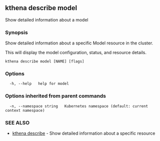 ## kthena describe model

Show detailed information about a model

### Synopsis

Show detailed information about a specific Model resource in the cluster.

This will display the model configuration, status, and resource details.

```
kthena describe model [NAME] [flags]
```

### Options

```
  -h, --help   help for model
```

### Options inherited from parent commands

```
  -n, --namespace string   Kubernetes namespace (default: current context namespace)
```

### SEE ALSO

* [kthena describe](kthena_describe.md)	 - Show detailed information about a specific resource

